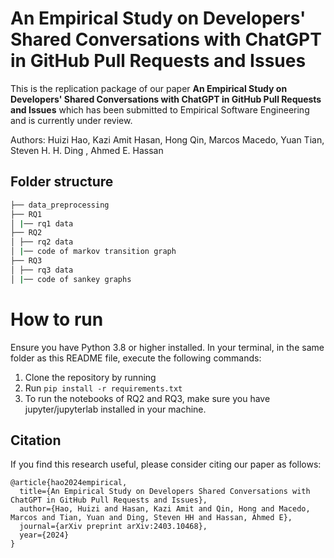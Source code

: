 # An Empirical Study on Developers' Shared Conversations with ChatGPT in GitHub Pull Requests and Issues

This is the replication package of our paper **An Empirical Study on Developers' Shared Conversations with ChatGPT in GitHub Pull Requests and Issues** which has been submitted to Empirical Software Engineering and is currently under review.

Authors: Huizi Hao, Kazi Amit Hasan, Hong Qin, Marcos Macedo, Yuan Tian, Steven H. H. Ding , Ahmed E. Hassan

## Folder structure

```bash
├── data_preprocessing
├── RQ1
│ |── rq1 data 
├── RQ2
│ ├── rq2 data
│ |── code of markov transition graph
├── RQ3
│ ├── rq3 data
│ |── code of sankey graphs

```
# How to run

Ensure you have Python 3.8 or higher installed. In your terminal, in the same folder as this README file, execute the following commands:

1. Clone the repository by running 
2. Run ```pip install -r requirements.txt```
3. To run the notebooks of RQ2 and RQ3, make sure you have jupyter/jupyterlab installed in your machine.

## Citation

If you find this research useful, please consider citing our paper as follows:

```
@article{hao2024empirical,
  title={An Empirical Study on Developers Shared Conversations with ChatGPT in GitHub Pull Requests and Issues},
  author={Hao, Huizi and Hasan, Kazi Amit and Qin, Hong and Macedo, Marcos and Tian, Yuan and Ding, Steven HH and Hassan, Ahmed E},
  journal={arXiv preprint arXiv:2403.10468},
  year={2024}
}
```
